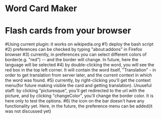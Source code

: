 # Word Card Maker
Flash cards from your browser
============================
#Using current plugin: it works on wikipedia.org
#1) deploy the bash script
#2) preferences can be checked by typing "about:addons" in Firefox browser
#3) currently, in preferences you can select different colors of border(e.g. "red") -- and the border will change. In future, here the language will be selected
#4) by double-clicking the word, you will see the red box in the top left corner. It will contain the word itself, "Translation" - in order to get translation from server later, and the current context in which the word was found.
#5) currently, by right-clicking you'll get the context menu(for future making visible the card and getting translation). Unuseful staff: by clicking "picturesque", you'll get redirected to the url with the picture, and by clicking "changeColor", you'll change the border color. It is here only to test the options.
#6) the icon on the bar doesn't have any functionality yet. Here, in the future, the preference menu can be added(it was not discussed yet)
